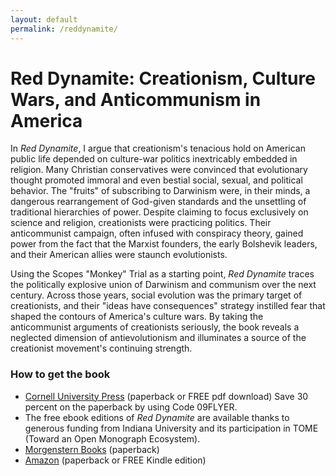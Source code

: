 ```yaml
---
layout: default
permalink: /reddynamite/
---
```


# Red Dynamite: Creationism, Culture Wars, and Anticommunism in America 

In *Red Dynamite*, I argue that creationism's tenacious hold on American public life depended on culture-war politics inextricably embedded in religion. Many Christian conservatives were convinced that evolutionary thought promoted immoral and even bestial social, sexual, and political behavior. The "fruits" of subscribing to Darwinism were, in their minds, a dangerous rearrangement of God-given standards and the unsettling of traditional hierarchies of power. Despite claiming to focus exclusively on science and religion, creationists were practicing politics. Their anticommunist campaign, often infused with conspiracy theory, gained power from the fact that the Marxist founders, the early Bolshevik leaders, and their American allies were staunch evolutionists. 
  
Using the Scopes "Monkey" Trial as a starting point, *Red Dynamite* traces the politically explosive union of Darwinism and communism over the next century. Across those years, social evolution was the primary target of creationists, and their "ideas have consequences" strategy instilled fear that shaped the contours of America's culture wars. By taking the anticommunist arguments of creationists seriously, the book reveals a neglected dimension of antievolutionism and illuminates a source of the creationist movement's continuing strength.

### How to get the book

- [Cornell University Press](https://www.cornellpress.cornell.edu/book/9781501759291/red-dynamite/#bookTabs=1Thanks) (paperback or FREE pdf download) Save 30 percent on the paperback by using Code 09FLYER.
- The free ebook editions of *Red Dynamite* are available thanks to generous funding from Indiana University and its participation in TOME (Toward an Open Monograph Ecosystem).
- [Morgenstern Books](https://bookshop.org/books/red-dynamite-creationism-culture-wars-and-anticommunism-in-america/9781501759291) (paperback)
- [Amazon](https://www.amazon.com/Red-Dynamite-Creationism-Anticommunism-America-ebook/dp/B08YP5STF8/ref=sr_1_1?dchild=1&keywords=red+dynamite&qid=1629303176&sr=8-1) (paperback or FREE Kindle edition)
